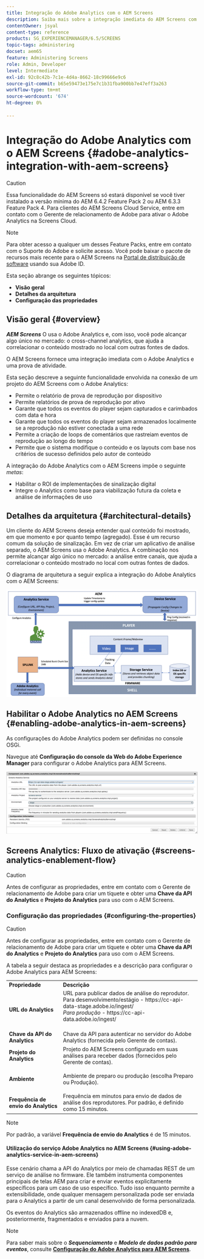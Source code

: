 ```yaml
---
title: Integração do Adobe Analytics com o AEM Screens
description: Saiba mais sobre a integração imediata do AEM Screens com o Adobe Analytics e forneça uma prova de atividade.
contentOwner: jsyal
content-type: reference
products: SG_EXPERIENCEMANAGER/6.5/SCREENS
topic-tags: administering
docset: aem65
feature: Administering Screens
role: Admin, Developer
level: Intermediate
exl-id: 92c8c42b-7c1e-4d4a-8662-18c99666e9c6
source-git-commit: b65e59473e175e7c1b31fba900bb7e47eff3a263
workflow-type: tm+mt
source-wordcount: '674'
ht-degree: 0%

---
```


# Integração do Adobe Analytics com o AEM Screens {#adobe-analytics-integration-with-aem-screens}

>[!CAUTION]
>
>Essa funcionalidade do AEM Screens só estará disponível se você tiver instalado a versão mínima do AEM 6.4.2 Feature Pack 2 ou AEM 6.3.3 Feature Pack 4. Para clientes do AEM Screens Cloud Service, entre em contato com o Gerente de relacionamento de Adobe para ativar o Adobe Analytics na Screens Cloud.

>[!NOTE]
>
>Para obter acesso a qualquer um desses Feature Packs, entre em contato com o Suporte do Adobe e solicite acesso. Você pode baixar o pacote de recursos mais recente para o AEM Screens na [Portal de distribuição de software](https://experience.adobe.com/#/downloads/content/software-distribution/br/aem.html) usando sua Adobe ID.

Esta seção abrange os seguintes tópicos:

* **Visão geral**
* **Detalhes da arquitetura**
* **Configuração das propriedades**

## Visão geral {#overview}

***AEM Screens*** O usa o Adobe Analytics e, com isso, você pode alcançar algo único no mercado: o cross-channel analytics, que ajuda a correlacionar o conteúdo mostrado no local com outras fontes de dados.

O AEM Screens fornece uma integração imediata com o Adobe Analytics e uma prova de atividade.

Esta seção descreve a seguinte funcionalidade envolvida na conexão de um projeto do AEM Screens com o Adobe Analytics:

* Permite o relatório de prova de reprodução por dispositivo
* Permite relatórios de prova de reprodução por ativo
* Garante que todos os eventos do player sejam capturados e carimbados com data e hora
* Garante que todos os eventos do player sejam armazenados localmente se a reprodução não estiver conectada a uma rede
* Permite a criação de loops de comentários que rastreiam eventos de reprodução ao longo do tempo
* Permite que o sistema modifique o conteúdo e os layouts com base nos critérios de sucesso definidos pelo autor de conteúdo

A integração do Adobe Analytics com o AEM Screens impõe o seguinte *metas*:

* Habilitar o ROI de implementações de sinalização digital
* Integre o Analytics como base para viabilização futura da coleta e análise de informações de uso

## Detalhes da arquitetura {#architectural-details}

Um cliente do AEM Screens deseja entender qual conteúdo foi mostrado, em que momento e por quanto tempo (agregado). Esse é um recurso comum da solução de sinalização. Em vez de criar um aplicativo de análise separado, o AEM Screens usa o Adobe Analytics. A combinação nos permite alcançar algo único no mercado: a análise entre canais, que ajuda a correlacionar o conteúdo mostrado no local com outras fontes de dados.

O diagrama de arquitetura a seguir explica a integração do Adobe Analytics com o AEM Screens:

![screen_shot_2018-09-12at85611am](assets/screen_shot_2018-09-12at85611am.png)

## Habilitar o Adobe Analytics no AEM Screens {#enabling-adobe-analytics-in-aem-screens}

As configurações do Adobe Analytics podem ser definidas no console OSGi.

Navegue até **Configuração do console da Web do Adobe Experience Manager** para configurar o Adobe Analytics para AEM Screens.

![screen_shot_2018-09-04at25550pm](assets/screen_shot_2018-09-04at25550pm.png)

## Screens Analytics: Fluxo de ativação {#screens-analytics-enablement-flow}

>[!CAUTION]
>
>Antes de configurar as propriedades, entre em contato com o Gerente de relacionamento de Adobe para criar um tíquete e obter uma **Chave da API do Analytics** e **Projeto do Analytics** para uso com o AEM Screens.

### Configuração das propriedades {#configuring-the-properties}

>[!CAUTION]
>
>Antes de configurar as propriedades, entre em contato com o Gerente de relacionamento de Adobe para criar um tíquete e obter uma **Chave da API do Analytics** e **Projeto do Analytics** para uso com o AEM Screens.

A tabela a seguir destaca as propriedades e a descrição para configurar o Adobe Analytics para AEM Screens:

<table>
 <tbody>
  <tr>
   <td><strong>Propriedade</strong></td>
   <td><strong>Descrição</strong></td>
  </tr>
  <tr>
   <td><strong>URL do Analytics</strong></td>
   <td>URL para publicar dados de análise do reprodutor. <br>
   Para desenvolvimento/estágio</em> - https://cc-api-data-stage.adobe.io/ingest/<br /> <em>Para produção</em> - https://cc-api-data.adobe.io/ingest/<br /> <br /></td>
  </tr>
  <tr>
   <td><strong>Chave da API do Analytics</strong></td>
   <td>Chave da API para autenticar no servidor do Adobe Analytics (fornecida pelo Gerente de contas).</td>
  </tr>
  <tr>
   <td><strong>Projeto do Analytics</strong></td>
   <td>Projeto do AEM Screens configurado em suas análises para receber dados (fornecidos pelo Gerente de contas).</td>
  </tr>
  <tr>
   <td><strong>Ambiente</strong></td>
   <td><p>Ambiente de preparo ou produção (escolha Preparo ou Produção).</p></td>
  </tr>
  <tr>
   <td><strong>Frequência de envio do Analytics</strong></td>
   <td>Frequência em minutos para envio de dados de análise dos reprodutores. Por padrão, é definido como 15 minutos.</td>
  </tr>
 </tbody>
</table>

>[!NOTE]
>
>Por padrão, a variável **Frequência de envio do Analytics** é de 15 minutos.

#### Utilização do serviço Adobe Analytics no AEM Screens {#using-adobe-analytics-service-in-aem-screens}

Esse cenário chama a API do Analytics por meio de chamadas REST de um serviço de análise no firmware. Ele também instrumenta componentes principais de telas AEM para criar e enviar eventos explicitamente específicos para um caso de uso específico. Tudo isso enquanto permite a extensibilidade, onde qualquer mensagem personalizada pode ser enviada para o Analytics a partir de um canal desenvolvido de forma personalizada.

Os eventos do Analytics são armazenados offline no indexedDB e, posteriormente, fragmentados e enviados para a nuvem.

>[!NOTE]
>
>Para saber mais sobre o ***Sequenciamento*** e ***Modelo de dados padrão para eventos***, consulte **[Configuração do Adobe Analytics para AEM Screens](configuring-adobe-analytics-aem-screens.md)**.
